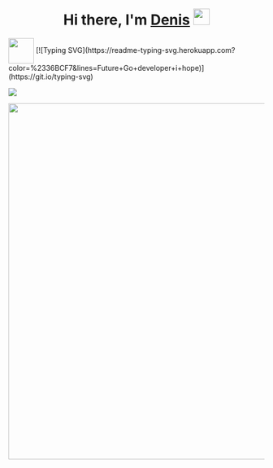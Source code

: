 


  


<h1 align="center">Hi there, I'm <a href="https://vk.com/sined_axmed" target="_blank">Denis</a> 
<img src="https://github.com/blackcater/blackcater/raw/main/images/Hi.gif" height="32"/></h1>
<img align="center" src="https://i.gifer.com/origin/4c/4c7dc3d8a6dd24c8169b85d7e0fff5fd_w200.gif" height="50"/> 
[![Typing SVG](https://readme-typing-svg.herokuapp.com?color=%2336BCF7&lines=Future+Go+developer+i+hope)](https://git.io/typing-svg) 

![](https://github-profile-summary-cards.vercel.app/api/cards/repos-per-language?username=gh0st3e&theme=solarized_dark) 





<img src="https://i.gifer.com/origin/e2/e2aec645e3f805bfeef5468bc9bf3a34.gif" height="700"/>


